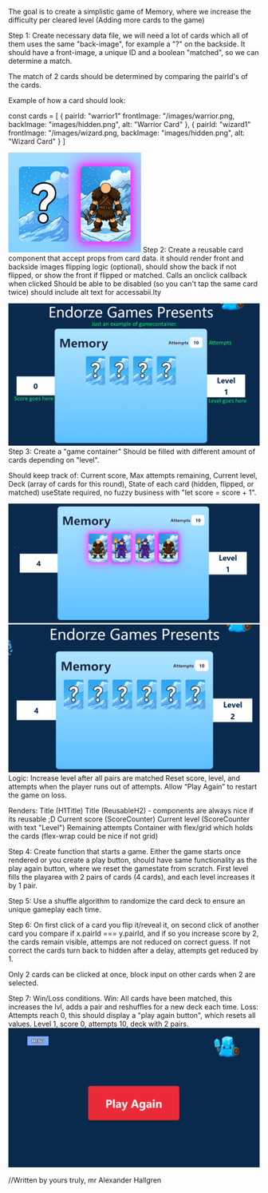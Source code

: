 The goal is to create a simplistic game of Memory, where we increase the difficulty per cleared level (Adding more cards to the game)

Step 1: Create necessary data file, we will need a lot of cards which all of them uses the same "back-image", for example a "?" on the backside.
It should have a front-image, a unique ID and a boolean "matched", so we can determine a match.

The match of 2 cards should be determined by comparing the pairId's of the cards.

Example of how a card should look:

const cards = [
{
    pairId: "warrior1"
    frontImage: "/images/warrior.png,
    backImage: "images/hidden.png",
    alt: "Warrior Card"
},
{
    pairId: "wizard1"
    frontImage: "/images/wizard.png,
    backImage: "images/hidden.png",
    alt: "Wizard Card"
}
]

![Alt-text](./public/cardexample.png)
Step 2: Create a reusable card component that accept props from card data.
it should render front and backside images
flipping logic (optional), should show the back if not flipped, or show the front if flipped or matched.
Calls an onclick callback when clicked
Should be able to be disabled (so you can't tap the same card twice)
should include alt text for accessabii.lty

![Alt-text](./public/gamecontainer.png)
Step 3: Create a "game container"
Should be filled with different amount of cards depending on "level".

Should keep track of:
Current score, Max attempts remaining, Current level, Deck (array of cards for this round), State of each card (hidden, flipped, or matched)
useState required, no fuzzy business with "let score = score + 1".

![alt text](image.png)
![alt text](image-1.png)
Logic:
Increase level after all pairs are matched
Reset score, level, and attempts when the player runs out of attempts.
Allow “Play Again” to restart the game on loss.

Renders:
Title (H1Title)
Title (ReusableH2) - components are always nice if its reusable ;D
Current score (ScoreCounter)
Current level (ScoreCounter with text "Level")
Remaining attempts
Container with flex/grid which holds the cards (flex-wrap could be nice if not grid)

Step 4: Create function that starts a game.
Either the game starts once rendered or you create a play button, should have same functionality as the play again button, where we reset the gamestate from scratch.
First level fills the playarea with 2 pairs of cards (4 cards), and each level increases it by 1 pair.

Step 5: Use a shuffle algorithm to randomize the card deck to ensure an unique gameplay each time.

Step 6:
On first click of a card you flip it/reveal it, on second click of another card you compare if x.pairId === y.pairId, and if so you increase score by 2, the cards remain visible, attemps are not reduced on correct guess.
If not correct the cards turn back to hidden after a delay, attempts get reduced by 1.

Only 2 cards can be clicked at once, block input on other cards when 2 are selected.

Step 7: Win/Loss conditions.
Win: All cards have been matched, this increases the lvl, adds a pair and reshuffles for a new deck each time.
Loss: Attempts reach 0, this should display a "play again button", which resets all values. Level 1, score 0, attempts 10, deck with 2 pairs.
![alt text](image-2.png)


//Written by yours truly, mr Alexander Hallgren